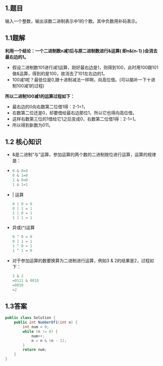 ## 1.题目

 输入一个整数，输出该数二进制表示中1的个数。其中负数用补码表示。 

## 1.1题解

**利用一个结论：一个二进制数n减1后与原二进制数进行&运算( 即n&(n-1) )会消去最右边的1。**

- 假设二进制数101进行减1运算，刚好最右边是1，则得到100，此时用100跟101做&运算，得到的是100，故消去了101左右边的1。 
- 100减1呢？最低位是0,跟十进制减法一样啊，向高位借。(可以脑补一下十进制100减1的过程)

**所以二进制100减1的运算过程如下：**

- 最右边的0向右数第二位借1得：2-1=1， 
- 右数第二位还是0，却要借给最右边那位1，所以它也得向高位借。 
- 这样右数第三位的1借给它1之后变成0，右数第二位借1得：2-1=1。 
- 所以得到新数为011。

## 1.2 核心知识

- &是二进制“与”运算，参加运算的两个数的二进制按位进行运算，运算的规律是：

- ```java
  0 & 0=0
  0 & 1=0
  1 & 0=0
  1 & 1=1
  ```

- | 运算

  ```java
  0 | 0 = 0
  0 | 1 = 1
  1 | 0 = 1
  1 | 1 = 1
  ```

- 异或(^)运算

  ```java
  0 ^ 0 = 0
  0 | 1 = 1
  1 ^ 0 = 1
  1 ^ 1 = 0
  ```

  

- 对于参加运算的数要换算为二进制进行运算，例如3 & 2的结果是2，过程如下：

  ```java
  3 & 2
  =0111 & 0010
  =0010
  =2
  ```

## 1.3答案

```java
public class Solution {
    public int NumberOf1(int n) {
        int num = 0;
        while (n != 0) {
            num++;
            n = n & (n - 1);
        }
        return num;
    }
}
```

